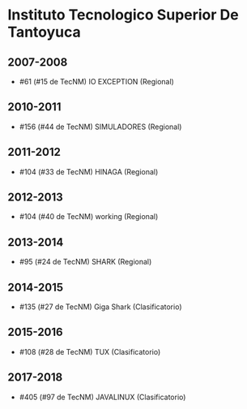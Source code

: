 # Instituto Tecnologico Superior De Tantoyuca

## 2007-2008

- #61 (#15 de TecNM) IO EXCEPTION (Regional)

## 2010-2011

- #156 (#44 de TecNM) SIMULADORES (Regional)

## 2011-2012

- #104 (#33 de TecNM) HINAGA (Regional)

## 2012-2013

- #104 (#40 de TecNM) working (Regional)

## 2013-2014

- #95 (#24 de TecNM) SHARK (Regional)

## 2014-2015

- #135 (#27 de TecNM) Giga Shark (Clasificatorio)

## 2015-2016

- #108 (#28 de TecNM) TUX (Clasificatorio)

## 2017-2018

- #405 (#97 de TecNM) JAVALINUX (Clasificatorio)



